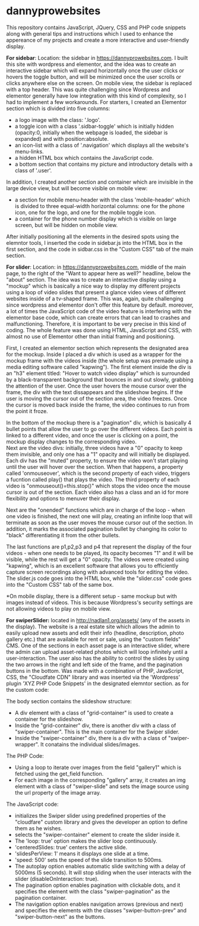# dannyprowebsites
This repository contains JavaScript, JQuery, CSS and PHP code snippets along with general tips and instructions which I used to enhance the appereance
of my projects and create a more interactive and user-friendly display.  

**For sidebar**: Location: the sidebar in https://dannyprowebsites.com. I built this site with wordpress and elementor, and the idea was to create an interactive sidebar which will expand horizontally once
the user clicks or hovers the toggle button, and will be minimized once the user scrolls or clicks anywhere else on the screen. On mobile view,
the sidebar is replaced with a top header.
This was quite challenging since Wordpress and elementor generally have low integration with this kind of complexity, so I had to implement a few workarounds. 
For starters, I created an Elementor section which is divided into five columns:  

- a logo image with the class: '.logo'.  
-  a toggle icon  with a class '.sidbar-toggle' which is initially hidden (opacity:0, initially when the webpage is loaded, the sidebar is expanded) and with position:absolute.
- an icon-list with a class of '.navigation' which displays all the website's menu-links.
- a hidden HTML box which contains the JavaScript code.
- a bottom section that contains my picture and introductory details with a class of '.user'.

In addition, I created another section and container which are invisible in the large device view, but will become visible on mobile view:
- a section for mobile menu-header with the class 'mobile-header' which is divided to three equal-width horizontal columns: one for the phone icon,
  one for the logo, and one for the mobile toggle icon.
- a container for the phone number display which is visible on large screen, but will be hidden on mobile view.

After initially positioning all the elements in the desired spots using the elemntor tools,
I inserted the code in sidebar.js into the HTML box in the first section, and the code in sidbar.css in the "Custom CSS" tab of the main section.  

**For slider**: Location: in https://dannyprowebsites.com, middle of the main page, to the
right of the "Want to appear here as well?" headline, below the "about" section. The idea was to create an interactive display using a "mockup" which is basically a nice way to display my different projects using a loop of video slides
that present a glance video views of different websites inside of a tv-shaped frame. This was, again, quite challenging since wordpress
and elementor don't offer this feature by default. moreover, a lot of times the JavaScript code of the video feature is interfering with the elementor base code,
which can create errors that can lead to crashes and malfunctioning. Therefore, it is important to be very precise in this kind of coding.
The whole feature was done using HTML, JavaScript and CSS, with almost no use of Elementor other than initial framing and positioning.  

First, I created an elementor section which represents the designated area for the mockup. Inside I placed a div which is used as a wrapper for the mockup frame with the videos inside (the whole setup was premade using a media editing software called "kapwing"). The first element inside the div is an "h3" element titled: "Hover to watch video display"
which is surrounded by a black-transparent background that bounces in and out slowly, grabbing the attention of the user. 
Once the user hovers the mouse cursor over the frame, the div with the text dissappears and the slideshow begins. 
If the user is moving the cursor out of the section area, the video freezes. Once the cursor is moved back inside the frame, the video continues to run from
the point it froze.  

In the bottom of the mockup there is a "pagination" div, which is basically 4 bullet points that allow the user to go over the different videos. 
Each point is linked to a different video, and once the user is clicking on a point, the mockup display changes to the corresponding video.   
Next are the video divs: initially, three videos have a "0" opacity to keep them invisible, and only one has a "1" opacity and will initially be displayed. 
Each div has the "muted" property, to ensure the video won't start playing until the user will hover over the section. When that happens,
a property called 'onmouseover', which is the second property of each video, triggers a fucntion called play() that plays the video. 
The third property of each video is "onmouseout()=this.stop()" which stops the video once the mouse cursor is out of the section. 
Each video also has a class and an id for more flexibility and options to menuver their display.   

Next are the "onended" functions which are in charge of the loop - when one video is finished, the next one will play, creating an infinite loop
that will terminate as soon as the user moves the mouse cursor out of the section. In addition, it marks the associated pagination bullet by changing its color to "black" differentiating it from the other bullets.  

The last functions are p1,p2,p3 and p4 that represent the display of the four videos - when one needs to be played, its opacity becomes "1" and it will be visible, 
while the rest will get a "0" opacity. The videos were created using "kapwing", which is an excellent software that allows you to efficiently
capture screen recordings along with advanced tools for editing the video. The slider.js code goes into the HTML box, while the "slider.css" code goes into
the "Custom CSS" tab of the same box.  

*On mobile display, there is a different setup - same mockup but with images instead of videos. This is because Wordpress's security settings are not allowing videos to play on mobile view. 

**For swiperSlider:** located in http://nadlan1.org/assets/ (any of the assets in the display). The website is a real estate site which allows the admin to easily upload new assets and edit their info (headline, description, photo gallery etc.) that are available for rent or sale, using the "custom fields" CMS. One of the sections in each asset page is an interactive slider, where the admin can upload asset-related photos which will loop infinitely until a user-interaction. The user also has the ability to control the slides by using the two arrows in the right and left side of the frame, and the pagination buttons in the bottom. Was made with a combination of PHP, JavaScript, CSS, the "Cloudfate CDN" library and was inserted via the 'Wordpress' plugin 'XYZ PHP Code Snippets' in the designated elemntor section. as for the custom code:  

The body section contains the slideshow structure:

- A div element with a class of "grid-container" is used to create a container for the slideshow.
- Inside the "grid-container" div, there is another div with a class of "swiper-container". This is the main container for the Swiper slider.
- Inside the "swiper-container" div, there is a div with a class of "swiper-wrapper". It conatains the individual slides/images.  

The PHP Code:  

- Using a loop to iterate over images from the field "gallery1" which is fetched using the get_field function.
- For each image in the corresponding "gallery" array, it creates an img element with a class of "swiper-slide" and sets the image source using the url property of the image array.

The JavaScript code:  

- initializes the Swiper slider using predefined properties of the "cloudfare" custom library and gives the developer an option to define them as he wishes.
- selects the "swiper-container" element to create the slider inside it.
- The 'loop: true' option makes the slider loop continuously.
- 'centeredSlides: true' centers the active slide.
- 'slidesPerView: 1' means it displays one slide at a time.
- 'speed: 500' sets the speed of the slide transition to 500ms.
 - The autoplay option enables automatic slide switching with a delay of 5000ms (5 seconds). It will stop sliding when the user interacts with the slider (disableOnInteraction: true).
- The pagination option enables pagination with clickable dots, and it specifies the element with the class "swiper-pagination" as the pagination container.  
- The navigation option enables navigation arrows (previous and next) and specifies the elements with the classes "swiper-button-prev" and "swiper-button-next" as the buttons.






